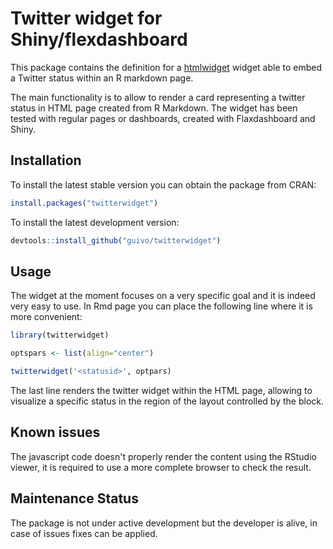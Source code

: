 # Twitter widget for Shiny/flexdashboard

This package contains the definition for a [htmlwidget](https://www.htmlwidgets.org/) widget able to embed a Twitter status within 
an R markdown page.

The main functionality is to allow to render a card representing a twitter status in HTML page created from R Markdown. The
widget has been tested with regular pages or dashboards, created with Flaxdashboard and Shiny.

## Installation

To install the latest stable version you can obtain the package from CRAN:
```r
install.packages("twitterwidget")
```

To install the latest development version:
```r
devtools::install_github("guivo/twitterwidget")
```

## Usage

The widget at the moment focuses on a very specific goal and it is indeed very easy to use. In Rmd page
you can place the following line where it is more convenient:
```r
library(twitterwidget)

optspars <- list(align="center")

twitterwidget('<statusid>', optpars)
```

The last line renders the twitter widget within the HTML page, allowing to visualize a specific status
in the region of the layout controlled by the block.

## Known issues

The javascript code doesn't properly render the content using the RStudio viewer, it is required to use
a more complete browser to check the result.

## Maintenance Status

The package is not under active development but the developer is alive, in case of issues fixes can be
applied.
